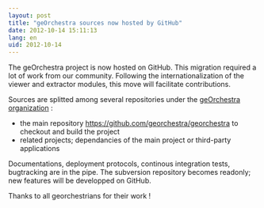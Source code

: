 ```yaml
---
layout: post
title: "geOrchestra sources now hosted by GitHub"
date: 2012-10-14 15:11:13
lang: en
uid: 2012-10-14
---
```


<div class="post-content">

<p>The geOrchestra project is now hosted on GitHub. This migration required a
lot of work from our community. Following the internationalization of the
viewer and extractor modules, this move will facilitate contributions.</p>
<p>Sources are splitted among several repositories under the <a href="https://github.com/georchestra" hreflang="en">geOrchestra
organization</a> :</p>
<ul>
<li>the main repository <a href="https://github.com/georchestra/georchestra" hreflang="en">https://github.com/georchestra/georchestra</a> to checkout and
build the project</li>
<li>related projects; dependancies of the main project or third-party
applications</li>
</ul>
<p>Documentations, deployment protocols, continous integration tests,
bugtracking are in the pipe. The subversion repository becomes readonly; new
features will be developped on GitHub.</p>
<p>Thanks to all georchestrians for their work !</p>

</div>